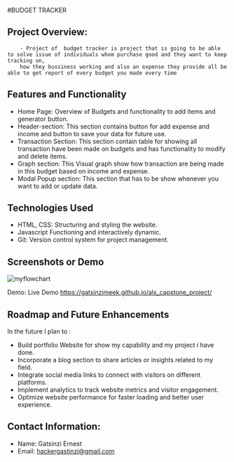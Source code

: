 #BUDGET TRACKER

## Project Overview:
        - Project of  budget tracker is project that is going to be able to solve issue of individuals whom purchase good and they want to keep tracking on, 
		how they bussiness working and also an expense they provide all be able to get report of every budget you made every time 

## Features and Functionality
- Home Page: Overview of Budgets and functionality to add items and generator button.
- Header-section: This section contains button for add expense and income and button to save your data for future use.
- Transaction Section: This section contain table for showing all transaction have been made on budgets and has functionality to modify and delete items.
- Graph section: This Visual graph show how transaction are being made in this budget based on income and expense.
- Modal Popup section: This section that has to be show whenever you want to add or update data.

	
## Technologies Used
- HTML, CSS: Structuring and styling the website.
- Javascript Functioning and interactively dynamic.
- Git: Version control system for project management.

## Screenshots or Demo
![myflowchart](https://github.com/Gatsinzimeek/alx_capstone_project/assets/87667335/aefccbd2-87e9-4065-b75a-915f8d49bc79)


Demo: Live Demo
https://gatsinzimeek.github.io/alx_capstone_project/

## Roadmap and Future Enhancements
In the future I plan to : 
- Build portfolio Website for show my capability and my project i have done.
- Incorporate a blog section to share articles or insights related to my field.
- Integrate social media links to connect with visitors on different platforms.
- Implement analytics to track website metrics and visitor engagement.
- Optimize website performance for faster loading and better user experience.

## Contact Information:
- Name: Gatsinzi Ernest
- Email: hackergastinzi@gmail.com
